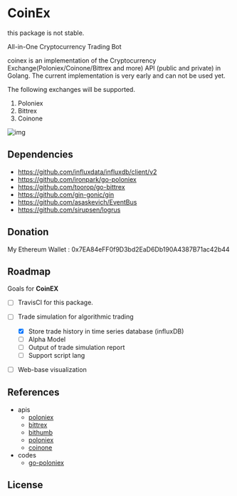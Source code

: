 # CoinEx
this package is not stable.

All-in-One Cryptocurrency Trading Bot

coinex is an implementation of the Cryptocurrency Exchange(Poloniex/Coinone/Bittrex and more) API (public and private) in Golang.
The current implementation is very early and can not be used yet.

The following exchanges will be supported.
1. Poloniex
4. Bittrex
3. Coinone

![img](http://i.imgur.com/lNP9hgc.png)

## Dependencies  
 - https://github.com/influxdata/influxdb/client/v2
 - https://github.com/ironpark/go-poloniex
 - https://github.com/toorop/go-bittrex
 - https://github.com/gin-gonic/gin
 - https://github.com/asaskevich/EventBus
 - https://github.com/sirupsen/logrus

## Donation
My Ethereum Wallet :
0x7EA84eFF0f9D3bd2EaD6Db190A4387B71ac42b44

## Roadmap
Goals for **CoinEX**
  
- [ ] TravisCI for this package.

- [ ] Trade simulation for algorithmic trading
  - [x] Store trade history in time series database (influxDB)
  - [ ] Alpha Model
  - [ ] Output of trade simulation report
  - [ ] Support script lang
  
- [ ] Web-base visualization
## References
- apis
    - [poloniex](https://poloniex.com/support/api/)
    - [bittrex](https://bittrex.com/Home/Api)
    - [bithumb](https://www.bithumb.com/u1/US127)
    - [poloniex](https://poloniex.com/support/api/)
    - [coinone](http://doc.coinone.co.kr)
- codes
    - [go-poloniex](https://github.com/jyap808/go-poloniex)
## License
